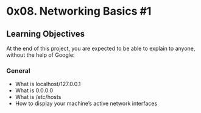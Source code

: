 # 0x08. Networking Basics #1

## Learning Objectives
At the end of this project, you are expected to be able to explain to anyone, without the help of Google:

### General
- What is localhost/127.0.0.1
- What is 0.0.0.0
- What is /etc/hosts
- How to display your machine’s active network interfaces
